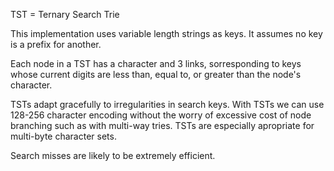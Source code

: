 TST = Ternary Search Trie

This implementation uses variable length strings as keys. It assumes no
key is a prefix for another.

Each node in a TST has a character and 3 links, sorresponding to keys
whose current digits are less than, equal to, or greater than the node's
character.

TSTs adapt gracefully to irregularities in search keys. With TSTs we can
use 128-256 character encoding without the worry of excessive cost of
node branching such as with multi-way tries. TSTs are especially apropriate
for multi-byte character sets.

Search misses are likely to be extremely efficient.
